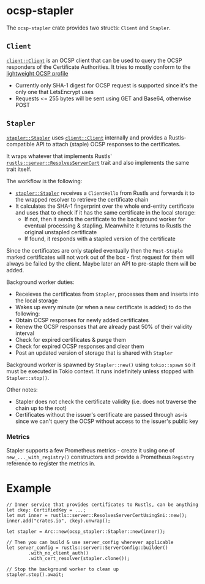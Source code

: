 # ocsp-stapler

The `ocsp-stapler` crate provides two structs: `Client` and `Stapler`.

## `Client`
[`client::Client`](client) is an OCSP client that can be used to query the OCSP responders of the Certificate Authorities. It tries to mostly conform to the [lightweight OCSP profile](https://datatracker.ietf.org/doc/html/rfc5019)

- Currently only SHA-1 digest for OCSP request is supported since it's the only one that LetsEncrypt uses
- Requests <= 255 bytes will be sent using GET and Base64, otherwise POST

## `Stapler`
[`stapler::Stapler`](stapler) uses [`client::Client`](client) internally and provides a Rustls-compatible API to attach (staple) OCSP responses to the certificates.

It wraps whatever that implements Rustls' [`rustls::server::ResolvesServerCert`](https://docs.rs/rustls/latest/rustls/server/trait.ResolvesServerCert.html) trait and also implements the same trait itself.

The workflow is the following:
- [`stapler::Stapler`](stapler) receives a `ClientHello` from Rustls and forwards it to the wrapped resolver to retrieve the certificate chain
- It calculates the SHA-1 fingerprint over the whole end-entity certificate and uses that to check if it has the same certificate
in the local storage:
    - If not, then it sends the certificate to the background worker for eventual processing & stapling.
Meanwhilte it returns to Rustls the original unstapled certificate
    - If found, it responds with a stapled version of the certificate

Since the certificates are only stapled eventually then the `Must-Staple` marked certificates will not work out of the box - first request for them will always be failed by the client. Maybe later an API to pre-staple them will be added.

Background worker duties:
- Receieves the certificates from `Stapler`, processes them and inserts into the local storage
- Wakes up every minute (or when a new certificate is added) to do the following:
- Obtain OCSP responses for newly added certificates
- Renew the OCSP responses that are already past 50% of their validity interval
- Check for expired certificates & purge them
- Check for expired OCSP responses and clear them
- Post an updated version of storage that is shared with `Stapler`

Background worker is spawned by `Stapler::new()` using `tokio::spawn` so it must be executed in Tokio context.
It runs indefinitely unless stopped with `Stapler::stop()`.

Other notes:
- Stapler does not check the certificate validity (i.e. does not traverse the chain up to the root)
- Certificates without the issuer's certificate are passed through as-is since we can't query the OCSP without access to the issuer's public key

### Metrics

Stapler supports a few Prometheus metrics - create it using one of `new_..._with_registry()` constructors and provide a Prometheus `Registry` reference to register the metrics in.

# Example

```rust,ignore
// Inner service that provides certificates to Rustls, can be anything
let ckey: CertifiedKey = ...;
let mut inner = rustls::server::ResolvesServerCertUsingSni::new();
inner.add("crates.io", ckey).unwrap();

let stapler = Arc::new(ocsp_stapler::Stapler::new(inner));

// Then you can build & use server_config wherever applicable
let server_config = rustls::server::ServerConfig::builder()
        .with_no_client_auth()
        .with_cert_resolver(stapler.clone());

// Stop the background worker to clean up
stapler.stop().await;
```
